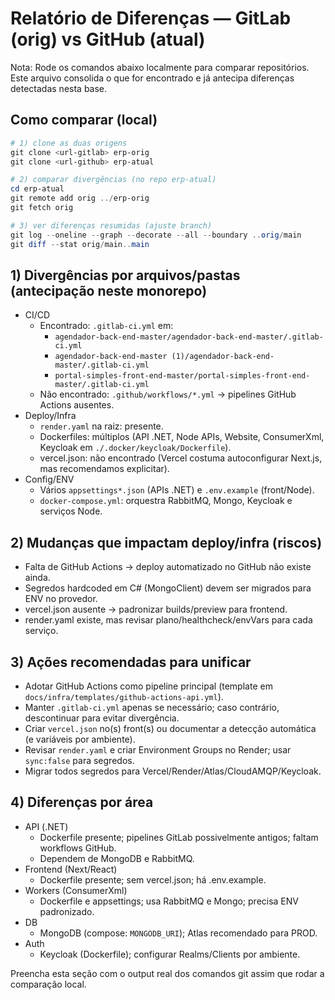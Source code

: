 # Relatório de Diferenças — GitLab (orig) vs GitHub (atual)

Nota: Rode os comandos abaixo localmente para comparar repositórios. Este arquivo consolida o que for encontrado e já antecipa diferenças detectadas nesta base.

## Como comparar (local)

```powershell
# 1) clone as duas origens
git clone <url-gitlab> erp-orig
git clone <url-github> erp-atual

# 2) comparar divergências (no repo erp-atual)
cd erp-atual
git remote add orig ../erp-orig
git fetch orig

# 3) ver diferenças resumidas (ajuste branch)
git log --oneline --graph --decorate --all --boundary ..orig/main
git diff --stat orig/main..main
```

## 1) Divergências por arquivos/pastas (antecipação neste monorepo)

- CI/CD
  - Encontrado: `.gitlab-ci.yml` em:
    - `agendador-back-end-master/agendador-back-end-master/.gitlab-ci.yml`
    - `agendador-back-end-master (1)/agendador-back-end-master/.gitlab-ci.yml`
    - `portal-simples-front-end-master/portal-simples-front-end-master/.gitlab-ci.yml`
  - Não encontrado: `.github/workflows/*.yml` → pipelines GitHub Actions ausentes.
- Deploy/Infra
  - `render.yaml` na raiz: presente.
  - Dockerfiles: múltiplos (API .NET, Node APIs, Website, ConsumerXml, Keycloak em `./.docker/keycloak/Dockerfile`).
  - vercel.json: não encontrado (Vercel costuma autoconfigurar Next.js, mas recomendamos explicitar).
- Config/ENV
  - Vários `appsettings*.json` (APIs .NET) e `.env.example` (front/Node).
  - `docker-compose.yml`: orquestra RabbitMQ, Mongo, Keycloak e serviços Node.

## 2) Mudanças que impactam deploy/infra (riscos)

- Falta de GitHub Actions → deploy automatizado no GitHub não existe ainda.
- Segredos hardcoded em C# (MongoClient) devem ser migrados para ENV no provedor.
- vercel.json ausente → padronizar builds/preview para frontend.
- render.yaml existe, mas revisar plano/healthcheck/envVars para cada serviço.

## 3) Ações recomendadas para unificar

- Adotar GitHub Actions como pipeline principal (template em `docs/infra/templates/github-actions-api.yml`).
- Manter `.gitlab-ci.yml` apenas se necessário; caso contrário, descontinuar para evitar divergência.
- Criar `vercel.json` no(s) front(s) ou documentar a detecção automática (e variáveis por ambiente).
- Revisar `render.yaml` e criar Environment Groups no Render; usar `sync:false` para segredos.
- Migrar todos segredos para Vercel/Render/Atlas/CloudAMQP/Keycloak.

## 4) Diferenças por área

- API (.NET)
  - Dockerfile presente; pipelines GitLab possivelmente antigos; faltam workflows GitHub.
  - Dependem de MongoDB e RabbitMQ.
- Frontend (Next/React)
  - Dockerfile presente; sem vercel.json; há .env.example.
- Workers (ConsumerXml)
  - Dockerfile e appsettings; usa RabbitMQ e Mongo; precisa ENV padronizado.
- DB
  - MongoDB (compose: `MONGODB_URI`); Atlas recomendado para PROD.
- Auth
  - Keycloak (Dockerfile); configurar Realms/Clients por ambiente.

Preencha esta seção com o output real dos comandos git assim que rodar a comparação local.
